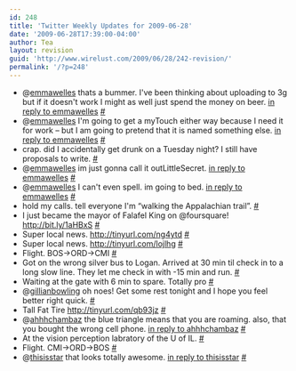 ```yaml
---
id: 248
title: 'Twitter Weekly Updates for 2009-06-28'
date: '2009-06-28T17:39:00-04:00'
author: Tea
layout: revision
guid: 'http://www.wirelust.com/2009/06/28/242-revision/'
permalink: '/?p=248'
---
```


- @[emmawelles](http://twitter.com/emmawelles) thats a bummer. I've been thinking about uploading to 3g but if it doesn't work I might as well just spend the money on beer. [in reply to emmawelles](http://twitter.com/emmawelles/statuses/2306912869) [\#](http://twitter.com/teacurran/statuses/2306955923)
- @[emmawelles](http://twitter.com/emmawelles) I'm going to get a myTouch either way because I need it for work – but I am going to pretend that it is named something else. [in reply to emmawelles](http://twitter.com/emmawelles/statuses/2307021326) [\#](http://twitter.com/teacurran/statuses/2307059777)
- crap. did I accidentally get drunk on a Tuesday night? I still have proposals to write. [\#](http://twitter.com/teacurran/statuses/2307066104)
- @[emmawelles](http://twitter.com/emmawelles) im just gonna call it outLittleSecret. [in reply to emmawelles](http://twitter.com/emmawelles/statuses/2307071606) [\#](http://twitter.com/teacurran/statuses/2307102709)
- @[emmawelles](http://twitter.com/emmawelles) I can't even spell. im going to bed. [in reply to emmawelles](http://twitter.com/emmawelles/statuses/2307071606) [\#](http://twitter.com/teacurran/statuses/2307119073)
- hold my calls. tell everyone I'm “walking the Appalachian trail”. [\#](http://twitter.com/teacurran/statuses/2311491144)
- I just became the mayor of Falafel King on @foursquare! <http://bit.ly/1aHBxS> [\#](http://twitter.com/teacurran/statuses/2328303932)
- Super local news. <http://tinyurl.com/ng4ytd> [\#](http://twitter.com/teacurran/statuses/2349142303)
- Super local news. <http://tinyurl.com/lojlhg> [\#](http://twitter.com/teacurran/statuses/2349148402)
- Flight. BOS-&gt;ORD-&gt;CMI [\#](http://twitter.com/teacurran/statuses/2350491326)
- Got on the wrong silver bus to Logan. Arrived at 30 min til check in to a long slow line. They let me check in with -15 min and run. [\#](http://twitter.com/teacurran/statuses/2350533214)
- Waiting at the gate with 6 min to spare. Totally pro [\#](http://twitter.com/teacurran/statuses/2350544524)
- @[gillianbowling](http://twitter.com/gillianbowling) oh noes! Get some rest tonight and I hope you feel better right quick. [\#](http://twitter.com/teacurran/statuses/2353290065)
- Tall Fat Tire <http://tinyurl.com/qb93jz> [\#](http://twitter.com/teacurran/statuses/2354444673)
- @[ahhhchambaz](http://twitter.com/ahhhchambaz) the blue triangle means that you are roaming. also, that you bought the wrong cell phone. [in reply to ahhhchambaz](http://twitter.com/ahhhchambaz/statuses/2354252049) [\#](http://twitter.com/teacurran/statuses/2354976616)
- At the vision perception labratory of the U of IL. [\#](http://twitter.com/teacurran/statuses/2361971711)
- Flight. CMI-&gt;ORD-&gt;BOS [\#](http://twitter.com/teacurran/statuses/2363351265)
- @[thisisstar](http://twitter.com/thisisstar) that looks totally awesome. [in reply to thisisstar](http://twitter.com/thisisstar/statuses/2367638887) [\#](http://twitter.com/teacurran/statuses/2367661151)